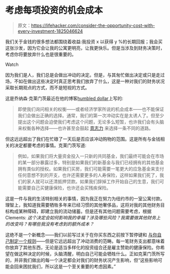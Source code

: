 # 考虑每项投资的机会成本

> 原文：<https://lifehacker.com/consider-the-opportunity-cost-with-every-investment-1825046624>

我们关于金钱的很多想法都围绕着收益:我投资 x 以获得 y %的长期回报；我会买这张沙发，因为它会让我的公寓更明亮，让我更快乐。但是当涉及到财务决策时，考虑你将要放弃什么也是很重要的。

Watch

因为我们是人，我们总是会做出冲动的决定。但是，与其匆忙做出决定或只是走过场，不如在做出这些决定时真正思考我们放弃了什么，这是一种对我们的财务状况采取长期观点的方式，而不是短视的方式。

这是乔纳森·克莱门茨最近在他的博客[humbled dollar](http://www.humbledollar.com/2018/03/the-unasked-question/)上写的:

> 即使我们询问相关的权衡——或者经济学家所说的机会成本——也不能保证我们会做出正确的选择。通常，我们的第一次冲动实在是太诱人了。但至少提出这个问题会迫使我们考虑这个问题，无论多么短暂，也许我们会有头脑来权衡各种选择——也许甚至会鼓起 [意志力](http://www.humbledollar.com/2017/11/getting-better/) 来选择一条不同的道路。

但这远远超出了我们在忙碌了一天后是否应该冲动购物的范围。这是所有与金钱相关的决定都要考虑的事情。克莱门茨写道:

> 例如，如果我们将大量资金投入一只新的共同基金，我们最终可能会在市场的某一部分暴露过多，特别是如果我们的新基金与我们已经拥有的其他基金拥有类似的授权。如果我们买房，我们可能需要一笔更大的应急基金来支付任何意想不到的开支，也许还需要更多的人寿保险，这样如果我们死了，我们的家人就可以还清抵押贷款。如果我们辞掉工作开始自己的生意，我们可能需要自己买健康保险，也许还会买残疾保险。

这是一件与我的生活特别相关的事情，因为我正在努力为纽约市的一室公寓付款。理智上，我知道我需要牺牲多年来已经习惯的其他奢侈品，这将对我的其他财务目标构成某种障碍，即建立我的流动储蓄。但是还有其他问题需要考虑，根据 Clements: *这个决定会如何影响我的幸福？涉及哪些风险？我需要做其他财务上的改变吗？有哪些我没有考虑到的额外成本？*

这绝不是一个新概念——我们以前写过关于在你买东西之前按下暂停键和 [与你自己制定一个规则](https://twocents.lifehacker.com/how-to-cut-down-on-impulsive-spending-1823992010#_ga=2.78503059.60901860.1522761201-46746570.1522761201)——但是它远远超出了冲动消费的范畴。每一笔财务支出都意味着你放弃了其他东西，无论是适当多样化的投资组合还是雇主赞助的健康保险。你希望在做这种决定的时候，头脑清醒，明白自己可能会牺牲什么。正如克莱门茨所写的，并非我们做出的每一个决定都会对我们的财务状况产生影响，但“这些影响可能会回来困扰我们，所以这是一个至关重要的考虑因素。”